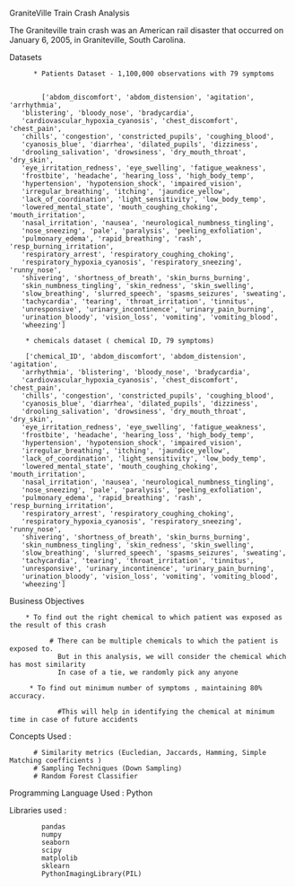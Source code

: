 GraniteVille Train Crash Analysis

The Graniteville train crash was an American rail disaster that occurred on January 6, 2005, in Graniteville, South Carolina.

Datasets
          
          * Patients Dataset - 1,100,000 observations with 79 symptoms
          
          
            ['abdom_discomfort', 'abdom_distension', 'agitation', 'arrhythmia',
       'blistering', 'bloody_nose', 'bradycardia',
       'cardiovascular_hypoxia_cyanosis', 'chest_discomfort', 'chest_pain',
       'chills', 'congestion', 'constricted_pupils', 'coughing_blood',
       'cyanosis_blue', 'diarrhea', 'dilated_pupils', 'dizziness',
       'drooling_salivation', 'drowsiness', 'dry_mouth_throat', 'dry_skin',
       'eye_irritation_redness', 'eye_swelling', 'fatigue_weakness',
       'frostbite', 'headache', 'hearing_loss', 'high_body_temp',
       'hypertension', 'hypotension_shock', 'impaired_vision',
       'irregular_breathing', 'itching', 'jaundice_yellow',
       'lack_of_coordination', 'light_sensitivity', 'low_body_temp',
       'lowered_mental_state', 'mouth_coughing_choking', 'mouth_irritation',
       'nasal_irritation', 'nausea', 'neurological_numbness_tingling',
       'nose_sneezing', 'pale', 'paralysis', 'peeling_exfoliation',
       'pulmonary_edema', 'rapid_breathing', 'rash', 'resp_burning_irritation',
       'respiratory_arrest', 'respiratory_coughing_choking',
       'respiratory_hypoxia_cyanosis', 'respiratory_sneezing', 'runny_nose',
       'shivering', 'shortness_of_breath', 'skin_burns_burning',
       'skin_numbness_tingling', 'skin_redness', 'skin_swelling',
       'slow_breathing', 'slurred_speech', 'spasms_seizures', 'sweating',
       'tachycardia', 'tearing', 'throat_irritation', 'tinnitus',
       'unresponsive', 'urinary_incontinence', 'urinary_pain_burning',
       'urination_bloody', 'vision_loss', 'vomiting', 'vomiting_blood',
       'wheezing']

        * chemicals dataset ( chemical ID, 79 symptoms) 
        
        ['chemical_ID', 'abdom_discomfort', 'abdom_distension', 'agitation',
       'arrhythmia', 'blistering', 'bloody_nose', 'bradycardia',
       'cardiovascular_hypoxia_cyanosis', 'chest_discomfort', 'chest_pain',
       'chills', 'congestion', 'constricted_pupils', 'coughing_blood',
       'cyanosis_blue', 'diarrhea', 'dilated_pupils', 'dizziness',
       'drooling_salivation', 'drowsiness', 'dry_mouth_throat', 'dry_skin',
       'eye_irritation_redness', 'eye_swelling', 'fatigue_weakness',
       'frostbite', 'headache', 'hearing_loss', 'high_body_temp',
       'hypertension', 'hypotension_shock', 'impaired_vision',
       'irregular_breathing', 'itching', 'jaundice_yellow',
       'lack_of_coordination', 'light_sensitivity', 'low_body_temp',
       'lowered_mental_state', 'mouth_coughing_choking', 'mouth_irritation',
       'nasal_irritation', 'nausea', 'neurological_numbness_tingling',
       'nose_sneezing', 'pale', 'paralysis', 'peeling_exfoliation',
       'pulmonary_edema', 'rapid_breathing', 'rash', 'resp_burning_irritation',
       'respiratory_arrest', 'respiratory_coughing_choking',
       'respiratory_hypoxia_cyanosis', 'respiratory_sneezing', 'runny_nose',
       'shivering', 'shortness_of_breath', 'skin_burns_burning',
       'skin_numbness_tingling', 'skin_redness', 'skin_swelling',
       'slow_breathing', 'slurred_speech', 'spasms_seizures', 'sweating',
       'tachycardia', 'tearing', 'throat_irritation', 'tinnitus',
       'unresponsive', 'urinary_incontinence', 'urinary_pain_burning',
       'urination_bloody', 'vision_loss', 'vomiting', 'vomiting_blood',
       'wheezing']
       
       
Business Objectives
 
        * To find out the right chemical to which patient was exposed as the result of this crash
    
              # There can be multiple chemicals to which the patient is exposed to.
                But in this analysis, we will consider the chemical which has most similarity
                In case of a tie, we randomly pick any anyone
                
         * To find out minimum number of symptoms , maintaining 80% accuracy.
                
                #This will help in identifying the chemical at minimum time in case of future accidents
                
Concepts Used :
 
          # Similarity metrics (Eucledian, Jaccards, Hamming, Simple Matching coefficients )
          # Sampling Techniques (Down Sampling)
          # Random Forest Classifier
          
Programming Language Used : Python
 
Libraries used  : 

            pandas 
            numpy
            seaborn
            scipy
            matplolib
            sklearn
            PythonImagingLibrary(PIL)
                
